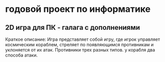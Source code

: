 # годовой проект по информатике
## 2D игра для ПК - галага с дополнениями
Краткое описание:
 Игра представляет собой игру, где игрок управляет космическим кораблем, стреляет по появляющимся противникам и уклоняется от их атак. Противники трех разных типов. у корабля два способа атаки.
